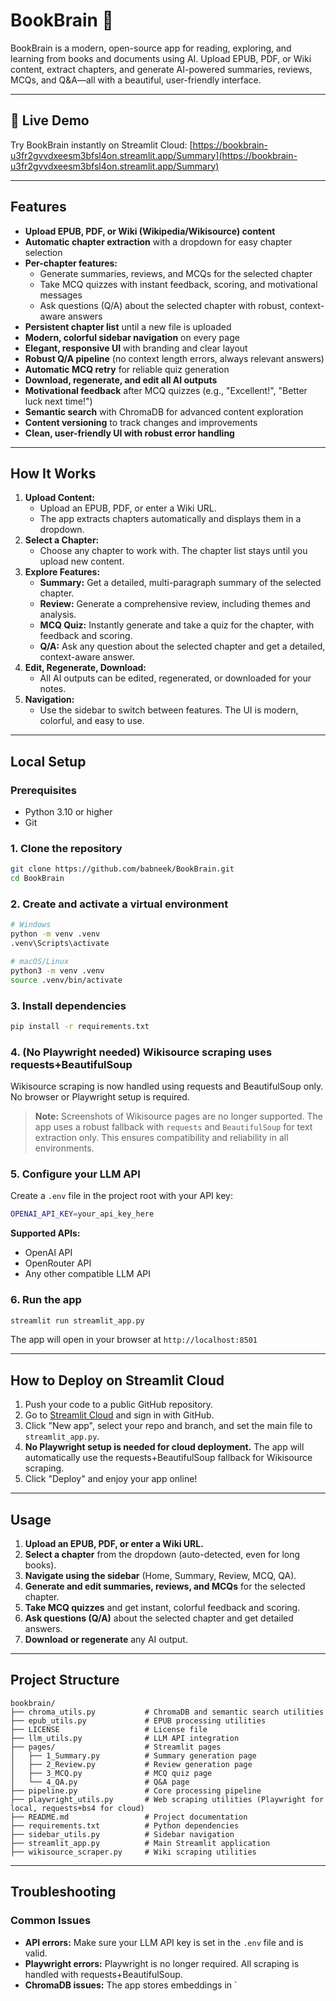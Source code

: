 # BookBrain 📘

BookBrain is a modern, open-source app for reading, exploring, and learning from books and documents using AI. Upload EPUB, PDF, or Wiki content, extract chapters, and generate AI-powered summaries, reviews, MCQs, and Q&A—all with a beautiful, user-friendly interface.

---

## 🚀 Live Demo
Try BookBrain instantly on Streamlit Cloud:
[https://bookbrain-u3fr2gvvdxeesm3bfsl4on.streamlit.app/Summary](https://bookbrain-u3fr2gvvdxeesm3bfsl4on.streamlit.app/Summary)

---

## Features

- **Upload EPUB, PDF, or Wiki (Wikipedia/Wikisource) content**
- **Automatic chapter extraction** with a dropdown for easy chapter selection
- **Per-chapter features:**
  - Generate summaries, reviews, and MCQs for the selected chapter
  - Take MCQ quizzes with instant feedback, scoring, and motivational messages
  - Ask questions (Q/A) about the selected chapter with robust, context-aware answers
- **Persistent chapter list** until a new file is uploaded
- **Modern, colorful sidebar navigation** on every page
- **Elegant, responsive UI** with branding and clear layout
- **Robust Q/A pipeline** (no context length errors, always relevant answers)
- **Automatic MCQ retry** for reliable quiz generation
- **Download, regenerate, and edit all AI outputs**
- **Motivational feedback** after MCQ quizzes (e.g., "Excellent!", "Better luck next time!")
- **Semantic search** with ChromaDB for advanced content exploration
- **Content versioning** to track changes and improvements
- **Clean, user-friendly UI with robust error handling**

---

## How It Works

1. **Upload Content:**
   - Upload an EPUB, PDF, or enter a Wiki URL.
   - The app extracts chapters automatically and displays them in a dropdown.
2. **Select a Chapter:**
   - Choose any chapter to work with. The chapter list stays until you upload new content.
3. **Explore Features:**
   - **Summary:** Get a detailed, multi-paragraph summary of the selected chapter.
   - **Review:** Generate a comprehensive review, including themes and analysis.
   - **MCQ Quiz:** Instantly generate and take a quiz for the chapter, with feedback and scoring.
   - **Q/A:** Ask any question about the selected chapter and get a detailed, context-aware answer.
4. **Edit, Regenerate, Download:**
   - All AI outputs can be edited, regenerated, or downloaded for your notes.
5. **Navigation:**
   - Use the sidebar to switch between features. The UI is modern, colorful, and easy to use.

---

## Local Setup

### Prerequisites
- Python 3.10 or higher
- Git

### 1. Clone the repository
```bash
git clone https://github.com/babneek/BookBrain.git
cd BookBrain
```

### 2. Create and activate a virtual environment
```bash
# Windows
python -m venv .venv
.venv\Scripts\activate

# macOS/Linux
python3 -m venv .venv
source .venv/bin/activate
```

### 3. Install dependencies
```bash
pip install -r requirements.txt
```

### 4. (No Playwright needed) Wikisource scraping uses requests+BeautifulSoup
Wikisource scraping is now handled using requests and BeautifulSoup only. No browser or Playwright setup is required.

> **Note:** Screenshots of Wikisource pages are no longer supported. The app uses a robust fallback with `requests` and `BeautifulSoup` for text extraction only. This ensures compatibility and reliability in all environments.

### 5. Configure your LLM API
Create a `.env` file in the project root with your API key:
```bash
OPENAI_API_KEY=your_api_key_here
```

**Supported APIs:**
- OpenAI API
- OpenRouter API
- Any other compatible LLM API

### 6. Run the app
```bash
streamlit run streamlit_app.py
```

The app will open in your browser at `http://localhost:8501`

---

## How to Deploy on Streamlit Cloud

1. Push your code to a public GitHub repository.
2. Go to [Streamlit Cloud](https://streamlit.io/cloud) and sign in with GitHub.
3. Click "New app", select your repo and branch, and set the main file to `streamlit_app.py`.
4. **No Playwright setup is needed for cloud deployment.** The app will automatically use the requests+BeautifulSoup fallback for Wikisource scraping.
5. Click "Deploy" and enjoy your app online!

---

## Usage

1. **Upload an EPUB, PDF, or enter a Wiki URL.**
2. **Select a chapter** from the dropdown (auto-detected, even for long books).
3. **Navigate using the sidebar** (Home, Summary, Review, MCQ, QA).
4. **Generate and edit summaries, reviews, and MCQs** for the selected chapter.
5. **Take MCQ quizzes** and get instant, colorful feedback and scoring.
6. **Ask questions (Q/A)** about the selected chapter and get detailed answers.
7. **Download or regenerate** any AI output.

---

## Project Structure

```
bookbrain/
├── chroma_utils.py           # ChromaDB and semantic search utilities
├── epub_utils.py             # EPUB processing utilities
├── LICENSE                   # License file
├── llm_utils.py              # LLM API integration
├── pages/                    # Streamlit pages
│   ├── 1_Summary.py          # Summary generation page
│   ├── 2_Review.py           # Review generation page
│   ├── 3_MCQ.py              # MCQ quiz page
│   └── 4_QA.py               # Q&A page
├── pipeline.py               # Core processing pipeline
├── playwright_utils.py       # Web scraping utilities (Playwright for local, requests+bs4 for cloud)
├── README.md                 # Project documentation
├── requirements.txt          # Python dependencies
├── sidebar_utils.py          # Sidebar navigation
├── streamlit_app.py          # Main Streamlit application
├── wikisource_scraper.py     # Wiki scraping utilities
```

---

## Troubleshooting

### Common Issues

- **API errors:** Make sure your LLM API key is set in the `.env` file and is valid.
- **Playwright errors:** Playwright is no longer required. All scraping is handled with requests+BeautifulSoup.
- **ChromaDB issues:** The app stores embeddings in `
